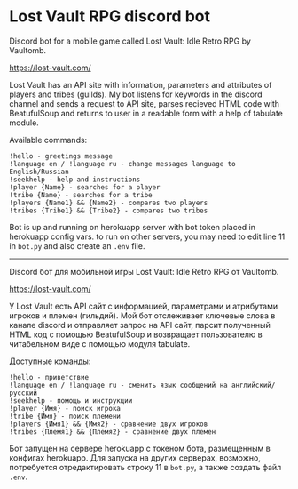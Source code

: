 # Lost Vault RPG discord bot

Discord bot for a mobile game called Lost Vault: Idle Retro RPG by Vaultomb.

https://lost-vault.com/

Lost Vault has an API site with information, parameters and attributes of players and tribes (guilds).
My bot listens for keywords in the discord channel and sends a request to API site, parses recieved HTML code with BeatufulSoup and returns to user in a readable form with a help of tabulate module.

Available commands:
```
!hello - greetings message
!language en / !language ru - change messages language to English/Russian
!seekhelp - help and instructions
!player {Name} - searches for a player
!tribe {Name} - searches for a tribe
!players {Name1} && {Name2} - compares two players
!tribes {Tribe1} && {Tribe2} - compares two tribes
```
Bot is up and running on herokuapp server with bot token placed in herokuapp config vars. to run on other servers, you may need to edit line 11 in ```bot.py``` and also create an ```.env``` file.

----

Discord бот для мобильной игры Lost Vault: Idle Retro RPG от Vaultomb.

https://lost-vault.com/

У Lost Vault есть API сайт с информацией, параметрами и атрибутами игроков и племен (гильдий).
Мой бот отслеживает ключевые слова в канале discord и отправляет запрос на API сайт, парсит полученный HTML код с помощью BeatufulSoup и возвращает пользователю в читабельном виде с помощью модуля tabulate.

Доступные команды:
```
!hello - приветствие
!language en / !language ru - сменить язык сообщений на английский/русский
!seekhelp - помощь и инструкции
!player {Имя} - поиск игрока
!tribe {Имя} - поиск племени
!players {Имя1} && {Имя2} - сравнение двух игроков
!tribes {Племя1} && {Племя2} - сравнение двух племен
```
Бот запущен на сервере herokuapp с токеном бота, размещенным в конфигах herokuapp. Для запуска на других серверах, возможно, потребуется отредактировать строку 11 в ``bot.py``, а также создать файл ``.env``.
